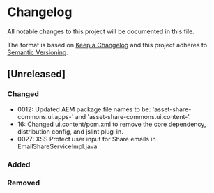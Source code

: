 # Changelog
All notable changes to this project will be documented in this file.

The format is based on [Keep a Changelog](http://keepachangelog.com/en/1.0.0/)
and this project adheres to [Semantic Versioning](http://semver.org/spec/v2.0.0.html).

## [Unreleased]

### Changed

- 0012: Updated AEM package file names to be: 'asset-share-commons.ui.apps-<version>' and 'asset-share-commons.ui.content-<version>'.
- 16: Changed ui.content/pom.xml to remove the core dependency, distribution config, and jslint plug-in.  
- 0027:  XSS Protect user input for Share emails in EmailShareServiceImpl.java

### Added
### Removed



